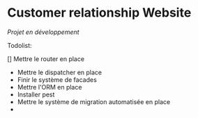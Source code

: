 # Customer relationship Website

*Projet en développement*

Todolist:

[] Mettre le router en place
- Mettre le dispatcher en place
- Finir le système de facades
- Mettre l'ORM en place
- Installer pest
- Mettre le système de migration automatisée en place
- 
